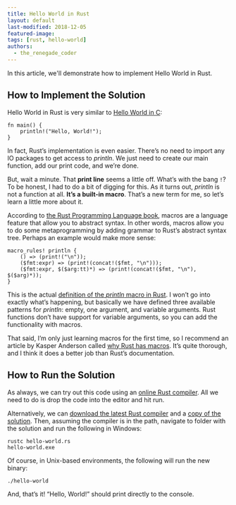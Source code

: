 ```yaml
---
title: Hello World in Rust
layout: default
last-modified: 2018-12-05
featured-image:
tags: [rust, hello-world]
authors:
  - the_renegade_coder
---
```


In this article, we'll demonstrate how to implement Hello World in Rust.

## How to Implement the Solution
Hello World in Rust is very similar to [Hello World in C][1]:

```
fn main() {
    println!("Hello, World!");
}
```

In fact, Rust’s implementation is even easier. There’s no need to import any IO packages to get access to _println_. We just need to create our main function, add our print code, and we’re done.

But, wait a minute. That __print line__ seems a little off. What’s with the bang `!`? To be honest, I had to do a bit of digging for this. As it turns out, _println_ is not a function at all. __It’s a built-in macro__. That’s a new term for me, so let’s learn a little more about it.

According to [the Rust Programming Language book][2], macros are a language feature that allow you to abstract syntax. In other words, macros allow you to do some metaprogramming by adding grammar to Rust’s abstract syntax tree. Perhaps an example would make more sense:
```
macro_rules! println {
    () => (print!("\n"));
    ($fmt:expr) => (print!(concat!($fmt, "\n")));
    ($fmt:expr, $($arg:tt)*) => (print!(concat!($fmt, "\n"), $($arg)*));
}
```

This is the actual [definition of the _println_ macro in Rust][3]. I won’t go into exactly what’s happening, but basically we have defined three available patterns for _println_: empty, one argument, and variable arguments. Rust functions don’t have support for variable arguments, so you can add the functionality with macros.

That said, I’m only just learning macros for the first time, so I recommend an article by Kasper Anderson called [why Rust has macros][4]. It’s quite thorough, and I think it does a better job than Rust’s documentation.

## How to Run the Solution

As always, we can try out this code using an [online Rust compiler][5]. All we need to do is drop the code into the editor and hit run.

Alternatively, we can [download the latest Rust compiler][6] and a [copy of the solution][7]. Then, assuming the compiler is in the path, navigate to folder with the solution and run the following in Windows:
```
rustc hello-world.rs
hello-world.exe
```

Of course, in Unix-based environments, the following will run the new binary:
```
./hello-world
```
And, that’s it! “Hello, World!” should print directly to the console.

[1]: https://sample-programs.therenegadecoder.com/projects/hello-world/c/
[2]: https://doc.rust-lang.org/book/first-edition/macros.html
[3]: https://github.com/rust-lang/rust/blob/master/src/libstd/macros.rs
[4]: https://kasma1990.gitlab.io/2018/03/04/why-rust-has-macros/
[5]: https://play.rust-lang.org/
[6]: https://www.rust-lang.org/en-US/install.html
[7]: https://github.com/jrg94/sample-programs/blob/master/archive/r/rust/hello-world.rs
